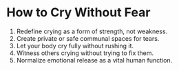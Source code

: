 # How to Cry Without Fear

1. Redefine crying as a form of strength, not weakness.
2. Create private or safe communal spaces for tears.
3. Let your body cry fully without rushing it.
4. Witness others crying without trying to fix them.
5. Normalize emotional release as a vital human function.